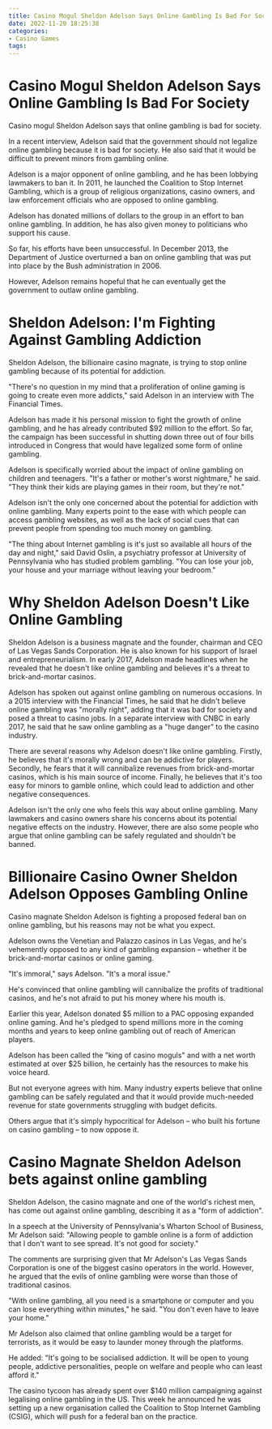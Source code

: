 ```yaml
---
title: Casino Mogul Sheldon Adelson Says Online Gambling Is Bad For Society
date: 2022-11-20 18:25:38
categories:
- Casino Games
tags:
---
```



#  Casino Mogul Sheldon Adelson Says Online Gambling Is Bad For Society

Casino mogul Sheldon Adelson says that online gambling is bad for society.

In a recent interview, Adelson said that the government should not legalize online gambling because it is bad for society. He also said that it would be difficult to prevent minors from gambling online.

Adelson is a major opponent of online gambling, and he has been lobbying lawmakers to ban it. In 2011, he launched the Coalition to Stop Internet Gambling, which is a group of religious organizations, casino owners, and law enforcement officials who are opposed to online gambling.

Adelson has donated millions of dollars to the group in an effort to ban online gambling. In addition, he has also given money to politicians who support his cause.

So far, his efforts have been unsuccessful. In December 2013, the Department of Justice overturned a ban on online gambling that was put into place by the Bush administration in 2006.

However, Adelson remains hopeful that he can eventually get the government to outlaw online gambling.

#  Sheldon Adelson: I'm Fighting Against Gambling Addiction

Sheldon Adelson, the billionaire casino magnate, is trying to stop online gambling because of its potential for addiction.

"There's no question in my mind that a proliferation of online gaming is going to create even more addicts," said Adelson in an interview with The Financial Times.

Adelson has made it his personal mission to fight the growth of online gambling, and he has already contributed $92 million to the effort. So far, the campaign has been successful in shutting down three out of four bills introduced in Congress that would have legalized some form of online gambling.

Adelson is specifically worried about the impact of online gambling on children and teenagers. "It's a father or mother's worst nightmare," he said. "They think their kids are playing games in their room, but they're not."

Adelson isn't the only one concerned about the potential for addiction with online gambling. Many experts point to the ease with which people can access gambling websites, as well as the lack of social cues that can prevent people from spending too much money on gambling.

"The thing about Internet gambling is it's just so available all hours of the day and night," said David Oslin, a psychiatry professor at University of Pennsylvania who has studied problem gambling. "You can lose your job, your house and your marriage without leaving your bedroom."

#  Why Sheldon Adelson Doesn't Like Online Gambling 

Sheldon Adelson is a business magnate and the founder, chairman and CEO of Las Vegas Sands Corporation. He is also known for his support of Israel and entrepreneurialism. In early 2017, Adelson made headlines when he revealed that he doesn't like online gambling and believes it's a threat to brick-and-mortar casinos.

Adelson has spoken out against online gambling on numerous occasions. In a 2015 interview with the Financial Times, he said that he didn't believe online gambling was "morally right", adding that it was bad for society and posed a threat to casino jobs. In a separate interview with CNBC in early 2017, he said that he saw online gambling as a "huge danger" to the casino industry.

There are several reasons why Adelson doesn't like online gambling. Firstly, he believes that it's morally wrong and can be addictive for players. Secondly, he fears that it will cannibalize revenues from brick-and-mortar casinos, which is his main source of income. Finally, he believes that it's too easy for minors to gamble online, which could lead to addiction and other negative consequences.

Adelson isn't the only one who feels this way about online gambling. Many lawmakers and casino owners share his concerns about its potential negative effects on the industry. However, there are also some people who argue that online gambling can be safely regulated and shouldn't be banned.

#  Billionaire Casino Owner Sheldon Adelson Opposes Gambling Online 

Casino magnate Sheldon Adelson is fighting a proposed federal ban on online gambling, but his reasons may not be what you expect.

Adelson owns the Venetian and Palazzo casinos in Las Vegas, and he's vehemently opposed to any kind of gambling expansion – whether it be brick-and-mortar casinos or online gaming.

"It's immoral," says Adelson. "It's a moral issue."

He's convinced that online gambling will cannibalize the profits of traditional casinos, and he's not afraid to put his money where his mouth is.

Earlier this year, Adelson donated $5 million to a PAC opposing expanded online gaming. And he's pledged to spend millions more in the coming months and years to keep online gambling out of reach of American players.

Adelson has been called the "king of casino moguls" and with a net worth estimated at over $25 billion, he certainly has the resources to make his voice heard.

But not everyone agrees with him. Many industry experts believe that online gambling can be safely regulated and that it would provide much-needed revenue for state governments struggling with budget deficits.

Others argue that it's simply hypocritical for Adelson – who built his fortune on casino gambling – to now oppose it.

# Casino Magnate Sheldon Adelson bets against online gambling

Sheldon Adelson, the casino magnate and one of the world's richest men, has come out against online gambling, describing it as a "form of addiction".

In a speech at the University of Pennsylvania's Wharton School of Business, Mr Adelson said: "Allowing people to gamble online is a form of addiction that I don't want to see spread. It's not good for society."

The comments are surprising given that Mr Adelson's Las Vegas Sands Corporation is one of the biggest casino operators in the world. However, he argued that the evils of online gambling were worse than those of traditional casinos.

"With online gambling, all you need is a smartphone or computer and you can lose everything within minutes," he said. "You don't even have to leave your home."

Mr Adelson also claimed that online gambling would be a target for terrorists, as it would be easy to launder money through the platforms.

He added: "It's going to be socialised addiction. It will be open to young people, addictive personalities, people on welfare and people who can least afford it."

The casino tycoon has already spent over $140 million campaigning against legalising online gambling in the US. This week he announced he was setting up a new organisation called the Coalition to Stop Internet Gambling (CSIG), which will push for a federal ban on the practice.